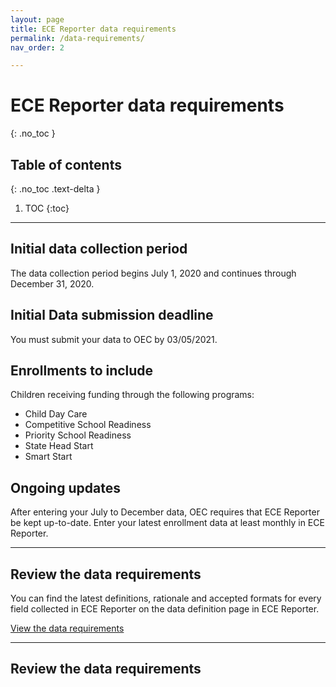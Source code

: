 ```yaml
---
layout: page
title: ECE Reporter data requirements
permalink: /data-requirements/
nav_order: 2

---
```


# ECE Reporter data requirements
{: .no_toc }

## Table of contents
{: .no_toc .text-delta }

1. TOC
{:toc}


--- 

## Initial data collection period
The data collection period begins July 1, 2020 and continues through December 31, 2020.

## Initial Data submission deadline
You must submit your data to OEC by 03/05/2021.

## Enrollments to include
Children receiving funding through the following programs:

- Child Day Care
- Competitive School Readiness
- Priority School Readiness
- State Head Start
- Smart Start

## Ongoing updates
After entering your July to December data, OEC requires that ECE Reporter be kept up-to-date. Enter your latest enrollment data at least monthly in ECE Reporter.  


--- 

## Review the data requirements

You can find the latest definitions, rationale and accepted formats for every field collected in ECE Reporter on the data definition page in ECE Reporter.

[View the data requirements](https://ece-reporter.ctoec.org/data-requirements)


--- 

## Review the data requirements